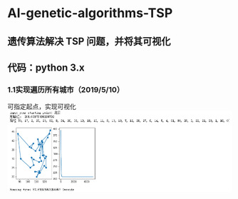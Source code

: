 # AI-genetic-algorithms-TSP
## 遗传算法解决 TSP 问题，并将其可视化<br>
## 代码：python 3.x<br>
### 1.1实现遍历所有城市（2019/5/10）<br>
可指定起点，实现可视化<br>
![](https://github.com/Joel-Q-Xu/AI-genetic-algorithms-TSP/blob/master/1.png)
